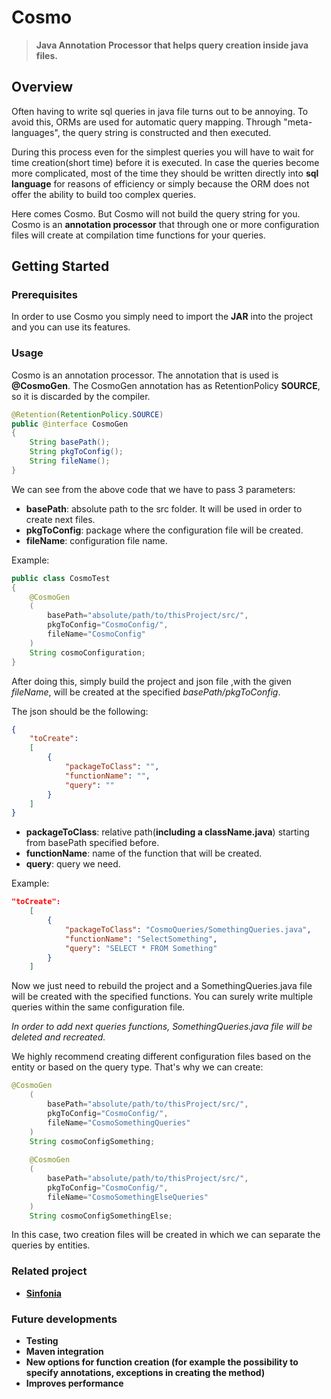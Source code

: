 # Cosmo

> **Java Annotation Processor that helps query creation inside java files.**

## Overview

Often having to write sql queries in java file turns out to be annoying. 
To avoid this, ORMs are used for automatic query mapping. Through "meta-languages", the query string is constructed and then executed. 

During this process even for the simplest queries you will have to wait for time creation(short time) before it is executed.
In case the queries become more complicated, most of the time they should be written directly into **sql language** for reasons of efficiency or simply because the ORM does not offer the ability to build too complex queries.

Here comes Cosmo. But Cosmo will not build the query string for you.
Cosmo is an **annotation processor** that through one or more configuration files will create at compilation time functions for your queries.

## Getting Started

### Prerequisites
In order to use Cosmo you simply need to import the **JAR** into the project and you can use its features.

### Usage
Cosmo is an annotation processor. The annotation that is used is **@CosmoGen**. The CosmoGen annotation has as RetentionPolicy **SOURCE**, so it is discarded by the compiler.

```java
@Retention(RetentionPolicy.SOURCE)
public @interface CosmoGen 
{
    String basePath();
    String pkgToConfig();
    String fileName();
}
```

We can see from the above code that we have to pass 3 parameters:

* **basePath**: absolute path to the src folder. It will be used in order to create next files.
* **pkgToConfig**: package where the configuration file will be created.
* **fileName**: configuration file name.

Example:

```java
public class CosmoTest
{
    @CosmoGen
    (
        basePath="absolute/path/to/thisProject/src/",
        pkgToConfig="CosmoConfig/",
        fileName="CosmoConfig"
    )
    String cosmoConfiguration;
}
```

After doing this, simply build the project and json file ,with the given *fileName*, will be created at the specified *basePath/pkgToConfig*.

The json should be the following:

```json
{
    "toCreate": 
    [
        {
            "packageToClass": "",
            "functionName": "",
            "query": ""
        }
    ]
}
```

* **packageToClass**: relative path(**including a className.java**) starting from basePath specified before.
* **functionName**: name of the function that will be created.
* **query**: query we need.

Example:

```json
"toCreate": 
    [
        {
            "packageToClass": "CosmoQueries/SomethingQueries.java",
            "functionName": "SelectSomething",
            "query": "SELECT * FROM Something"
        }
    ]
```
Now we just need to rebuild the project and a SomethingQueries.java file will be created with the specified functions.
You can surely write multiple queries within the same configuration file.

*In order to add next queries functions, SomethingQueries.java file will be deleted and recreated.*

We highly recommend creating different configuration files based on the entity or based on the query type.
That's why we can create:

```java
@CosmoGen
    (
        basePath="absolute/path/to/thisProject/src/",
        pkgToConfig="CosmoConfig/",
        fileName="CosmoSomethingQueries"
    )
    String cosmoConfigSomething;
    
    @CosmoGen
    (
        basePath="absolute/path/to/thisProject/src/",
        pkgToConfig="CosmoConfig/",
        fileName="CosmoSomethingElseQueries"
    )
    String cosmoConfigSomethingElse;
```
In this case, two creation files will be created in which we can separate the queries by entities.

### Related project
* **[Sinfonia](https://github.com/Jaaaas/Sinfonia/)**

### Future developments

* **Testing**
* **Maven integration**
* **New options for function creation (for example the possibility to specify annotations, exceptions in creating the method)**
* **Improves performance**
